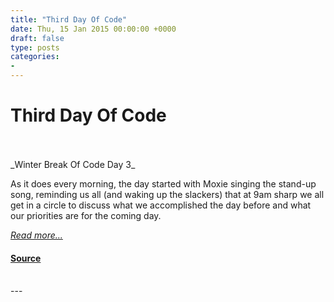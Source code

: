 ```yaml
---
title: "Third Day Of Code"
date: Thu, 15 Jan 2015 00:00:00 +0000
draft: false
type: posts
categories: 
- 
---
```

# Third Day Of Code

<br/>

<br/>
_Winter Break Of Code Day 3_

As it does every morning, the day started with Moxie singing the stand-up song, reminding us all (and waking up the slackers) that at 9am sharp we all get in a circle to discuss what we accomplished the day before and what our priorities are for the coming day.

[_Read more..._](https://signal.org/blog/third-day-of-code/)

#### [Source](https://signal.org/blog/third-day-of-code/)

<br/>
---
